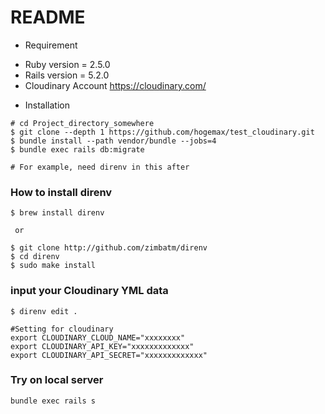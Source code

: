 # README

* Requirement

 - Ruby version = 2.5.0
 - Rails version = 5.2.0
 - Cloudinary Account https://cloudinary.com/

* Installation

```
# cd Project_directory_somewhere
$ git clone --depth 1 https://github.com/hogemax/test_cloudinary.git
$ bundle install --path vendor/bundle --jobs=4
$ bundle exec rails db:migrate

# For example, need direnv in this after
```

### How to install direnv
```
$ brew install direnv

 or

$ git clone http://github.com/zimbatm/direnv
$ cd direnv
$ sudo make install
```

### input your Cloudinary YML data
```
$ direnv edit .

#Setting for cloudinary
export CLOUDINARY_CLOUD_NAME="xxxxxxxx"
export CLOUDINARY_API_KEY="xxxxxxxxxxxxx"
export CLOUDINARY_API_SECRET="xxxxxxxxxxxxx"
```

### Try on local server
```
bundle exec rails s
```
